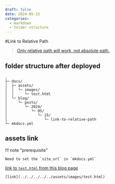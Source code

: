 ```yaml
---
draft: false
date: 2024-05-15
categories:
  - markdown
  - folder structure
---
```


#Link to Relative Path

> [Only relative path will work, not absolute path.](https://github.com/mkdocs/mkdocs/discussions/3230)

<!-- more -->

## folder structure after deployed

```
.
├─ docs/
│  ├─ assets/
│  │  └─ images/
│  │     └─ test.html
│  └─ blog/
│     └─ posts/
│        └─ 2024/
│           └─ 05/
│              └─ 15/
│                 └─ link-to-relative-path
└─ mkdocs.yml

```


## assets link

!!! note "prerequisite"

    Need to set the `site_url` in `mkdocs.yml`

[link to `test.html` from this blog page](../../../../../assets/images/test.html)

`[link](../../../../../assets/images/test.html)`



